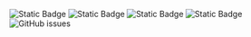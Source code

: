 ![Static Badge](https://img.shields.io/badge/blacklists-61-000000) ![Static Badge](https://img.shields.io/badge/blacklisted-2963215-cc0000) ![Static Badge](https://img.shields.io/badge/whitelisted-2251-00CC00) ![Static Badge](https://img.shields.io/badge/streaming_blacklist-28107-000000) ![GitHub issues](https://img.shields.io/github/issues/fabriziosalmi/blacklists)
